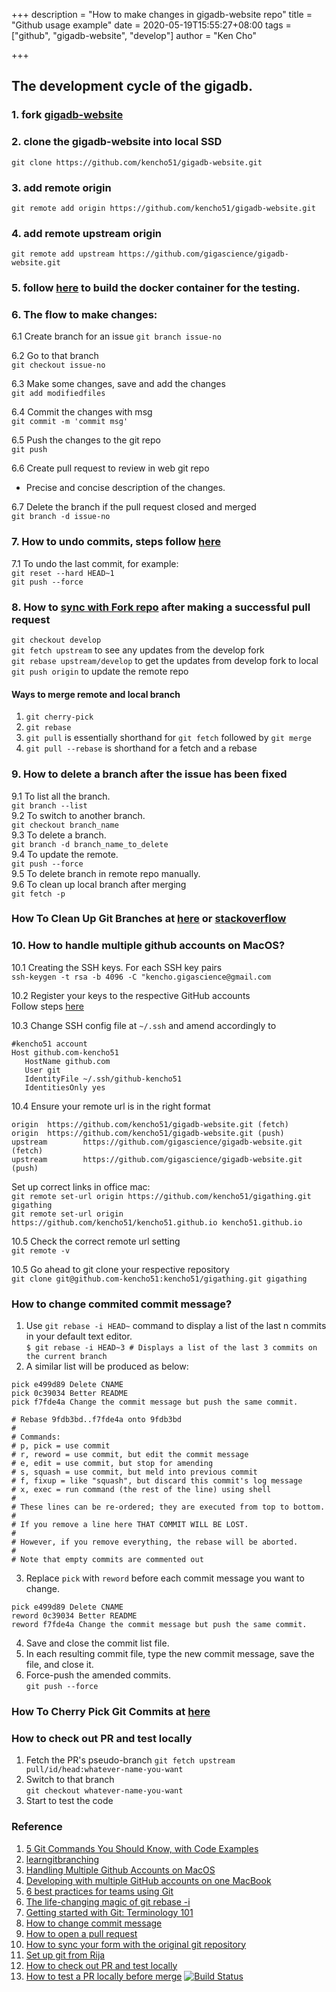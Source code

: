 +++
description = "How to make changes in gigadb-website repo"
title = "Github usage example"
date = 2020-05-19T15:55:27+08:00
tags = ["github", "gigadb-website", "develop"]
author = "Ken Cho"

+++
## The development cycle of the gigadb.  
 
### 1. fork [gigadb-website](https://github.com/gigascience/gigadb-website)

### 2. clone the gigadb-website into local SSD  
```git clone https://github.com/kencho51/gigadb-website.git```

### 3. add remote origin  
```git remote add origin https://github.com/kencho51/gigadb-website.git```

### 4. add remote upstream origin
```git remote add upstream https://github.com/gigascience/gigadb-website.git```

### 5. follow [here](https://github.com/kencho51/gigadb-website/tree/develop) to build the docker container for the testing.  

### 6. The flow to make changes:  

6.1 Create branch for an issue
```git branch issue-no```  

6.2 Go to that branch  
```git checkout issue-no```  

6.3 Make some changes, save and add the changes      
```git add modifiedfiles```  

6.4 Commit the changes with msg    
```git commit -m 'commit msg'``` 

6.5 Push the changes to the git repo     
```git push```  

6.6 Create pull request to review in web git repo    
- Precise and concise description of the changes.
 
6.7 Delete the branch if the pull request closed and merged  
```git branch -d issue-no```  


### 7. How to undo commits, steps follow [here](https://devconnected.com/how-to-undo-last-git-commit/)  

7.1 To undo the last commit, for example:    
`git reset --hard HEAD~1`  
`git push --force`  

### 8. How to [sync with Fork repo](https://help.github.com/en/github/collaborating-with-issues-and-pull-requests/syncing-a-fork) after making a successful pull request  
`git checkout develop`  
`git fetch upstream` to see any updates from the develop fork   
`git rebase upstream/develop` to get the updates from develop fork to local  
`git push origin` to update the remote repo  

#### Ways to merge remote and local branch
1. `git cherry-pick`  
2. `git rebase`  
3. `git pull` is essentially shorthand for `git fetch` followed by `git merge`  
4. `git pull --rebase` is shorthand for a fetch and a rebase  

### 9. How to delete a branch after the issue has been fixed
   
9.1 To list all the branch.  
`git branch --list`  
9.2 To switch to another branch.    
`git checkout branch_name`  
9.3 To delete a branch.  
`git branch -d branch_name_to_delete`  
9.4 To update the remote.  
`git push --force`  
9.5 To delete branch in remote repo manually.  
9.6 To clean up local branch after merging  
`git fetch -p`  

### How To Clean Up Git Branches at [here](https://devconnected.com/how-to-clean-up-git-branches/) or [stackoverflow](https://stackoverflow.com/questions/6127328/how-can-i-delete-all-git-branches-which-have-been-merged)

### 10. How to handle multiple github accounts on MacOS?

10.1 Creating the SSH keys. For each SSH key pairs  
`ssh-keygen -t rsa -b 4096 -C "kencho.gigascience@gmail.com`

10.2 Register your keys to the respective GitHub accounts  
Follow steps [here](https://docs.github.com/en/github/authenticating-to-github/adding-a-new-ssh-key-to-your-github-account)

10.3 Change SSH config file at `~/.ssh` and amend accordingly to  
```ssh
#kencho51 account
Host github.com-kencho51
   HostName github.com
   User git
   IdentityFile ~/.ssh/github-kencho51
   IdentitiesOnly yes
```

10.4 Ensure your remote url is in the right format  
```shell script
origin  https://github.com/kencho51/gigadb-website.git (fetch)
origin  https://github.com/kencho51/gigadb-website.git (push)
upstream        https://github.com/gigascience/gigadb-website.git (fetch)
upstream        https://github.com/gigascience/gigadb-website.git (push)
```

Set up correct links in office mac:  
`git remote set-url origin https://github.com/kencho51/gigathing.git gigathing`  
`git remote set-url origin https://github.com/kencho51/kencho51.github.io kencho51.github.io`

10.5 Check the correct remote url setting  
`git remote -v`

10.5 Go ahead to git clone your respective repository  
`git clone git@github.com-kencho51:kencho51/gigathing.git gigathing`


### How to change commited commit message?
1. Use `git rebase -i HEAD~` command to display a list of the last n commits in your default text editor.  
`$ git rebase -i HEAD~3 # Displays a list of the last 3 commits on the current branch`
2. A similar list will be produced as below:
```vim
pick e499d89 Delete CNAME
pick 0c39034 Better README
pick f7fde4a Change the commit message but push the same commit.

# Rebase 9fdb3bd..f7fde4a onto 9fdb3bd
#
# Commands:
# p, pick = use commit
# r, reword = use commit, but edit the commit message
# e, edit = use commit, but stop for amending
# s, squash = use commit, but meld into previous commit
# f, fixup = like "squash", but discard this commit's log message
# x, exec = run command (the rest of the line) using shell
#
# These lines can be re-ordered; they are executed from top to bottom.
#
# If you remove a line here THAT COMMIT WILL BE LOST.
#
# However, if you remove everything, the rebase will be aborted.
#
# Note that empty commits are commented out
```
3. Replace `pick` with `reword` before each commit message you want to change.
```vim
pick e499d89 Delete CNAME
reword 0c39034 Better README
reword f7fde4a Change the commit message but push the same commit.
```
4. Save and close the commit list file.
5. In each resulting commit file, type the new commit message, save the file, and close it.
6. Force-push the amended commits.  
`git push --force`

### How To Cherry Pick Git Commits at [here](https://devconnected.com/how-to-cherry-pick-git-commits/)

### How to check out PR and test locally
1. Fetch the PR's pseudo-branch
`git fetch upstream pull/id/head:whatever-name-you-want`  
2. Switch to that branch  
`git checkout whatever-name-you-want`  
3. Start to test the code

### Reference
1. [5 Git Commands You Should Know, with Code Examples](https://www.freecodecamp.org/news/5-git-commands-you-should-know-with-code-examples/)
2. [learngitbranching](https://learngitbranching.js.org/)
3. [Handling Multiple Github Accounts on MacOS](https://gist.github.com/Jonalogy/54091c98946cfe4f8cdab2bea79430f9)
4. [Developing with multiple GitHub accounts on one MacBook](https://medium.com/@ibrahimlawal/developing-with-multiple-github-accounts-on-one-macbook-94ff6d4ab9ca)
5. [6 best practices for teams using Git](https://opensource.com/article/20/7/git-best-practices?utm_medium=Email&utm_campaign=weekly&sc_cid=7013a000002glehAAA)
6. [The life-changing magic of git rebase -i](https://opensource.com/article/20/4/git-rebase-i)
7. [Getting started with Git: Terminology 101](https://opensource.com/article/19/2/git-terminology)
8. [How to change commit message](https://docs.github.com/en/enterprise/2.13/user/articles/changing-a-commit-message)
9. [How to open a pull request](https://www.freecodecamp.org/news/how-to-make-your-first-pull-request-on-github-3/)
10. [How to sync your form with the original git repository](https://www.freecodecamp.org/news/how-to-sync-your-fork-with-the-original-git-repository/)
11. [Set up git from Rija](https://gist.github.com/rija/170bba283968893bbabb887f0aeeef6a)
12. [How to check out PR and test locally](https://gist.github.com/rija/170bba283968893bbabb887f0aeeef6a)
13. [How to test a PR locally before merge](https://medium.com/@bolajiayodeji/how-to-test-a-pull-request-locally-before-merging-634bb205d3a6)
[![Build Status](https://travis-ci.org/kencho51/gigathing.svg?branch=master)](https://travis-ci.org/kencho51/gigathing)
